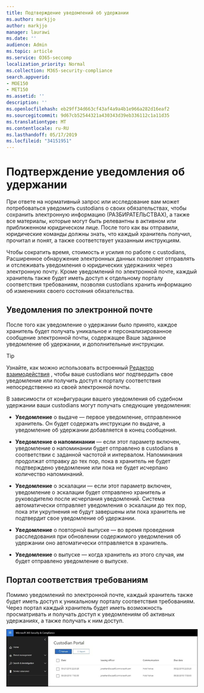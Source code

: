 ```yaml
---
title: Подтверждение уведомлений об удержании
ms.author: markjjo
author: markjjo
manager: laurawi
ms.date: ''
audience: Admin
ms.topic: article
ms.service: O365-seccomp
localization_priority: Normal
ms.collection: M365-security-compliance
search.appverid:
- MOE150
- MET150
ms.assetid: ''
description: ''
ms.openlocfilehash: eb29ff34d663cf43af4a9a4b1e966a282d16eaf2
ms.sourcegitcommit: 9d67cb52544321a430343d39eb336112c1a11d35
ms.translationtype: MT
ms.contentlocale: ru-RU
ms.lasthandoff: 05/17/2019
ms.locfileid: "34151951"
---
```

# <a name="acknowledge-a-hold-notification"></a>Подтверждение уведомления об удержании 
При ответе на нормативный запрос или исследование вам может потребоваться уведомить custodians о своих обязательствах, чтобы сохранить электронную информацию (РАЗБИРАТЕЛЬСТВАХ), а также все материалы, которые могут быть релевантны в активном или приближенном юридическом лице. После того как вы отправили, юридические команды должны знать, что каждый хранитель получил, прочитал и понят, а также соответствует указанным инструкциям.

Чтобы сократить время, стоимость и усилия по работе с custodians, Расширенное обнаружение электронных данных позволяет отправлять и отслеживать уведомления о юридических удержаниях через электронную почту. Кроме уведомлений по электронной почте, каждый хранитель также будет иметь доступ к отдельному порталу соответствия требованиям, позволяя custodians хранить информацию об изменениях своего состояния обязательства.

## <a name="email-notifications"></a>Уведомления по электронной почте
После того как уведомление о удержании было принято, каждое хранитель будет получать уникальное и персонализированное сообщение электронной почты, содержащее Ваше заданное уведомление об удержании, и дополнительные инструкции. 

> [!Tip] 
> Узнайте, как можно использовать встроенный [Редактор взаимодействия](using-communications-editor.md) , чтобы ваше custodians мог подтвердить свое уведомление или получить доступ к порталу соответствия непосредственно из своей электронной почты.

В зависимости от конфигурации вашего уведомления об судебном удержании ваши custodians могут получать следующие уведомления: 

- **Уведомление** о выдаче — первое уведомление, отправленное хранитель. Он будет содержать инструкции по выдаче, а уведомление об удержании добавляется в конец сообщения.

- **Уведомление о напоминании** — если этот параметр включен, уведомление о напоминании будет отправлено в custodians в соответствии с заданной частотой и интервалом. Напоминания продолжат отправку до тех пор, пока в хранитель не будет подтверждено уведомление или пока не будет исчерпано количество напоминаний.

- **Уведомление** о эскалации — если этот параметр включен, уведомление о эскалации будет отправлено хранитель и руководителю после исчерпания уведомлений. Система автоматически отправляет уведомления о эскалации до тех пор, пока эти укрупнения не будут завершены или пока хранитель не подтвердит свое уведомление об удержании.

- **Уведомление** о повторной выпуске — во время проведения расследования при обновлении содержимого уведомления об удержании оно автоматически отправляется в хранитель.

- **Уведомление** о выпуске — когда хранитель из этого случая, им будет отправлено уведомление о выпуске. 

## <a name="compliance-portal"></a>Портал соответствия требованиям
Помимо уведомлений по электронной почте, каждый хранитель также будет иметь доступ к уникальному порталу соответствия требованиям. Через портал каждый хранитель будет иметь возможность просматривать и получать доступ к уведомлениям об активных удержаниях, а также получать к ним доступ.

![Портал соответствия требованиям для хранитель](../media/CustodianPortal.jpg)
